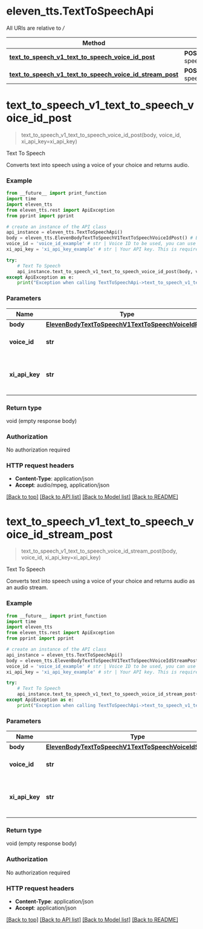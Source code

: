 # eleven_tts.TextToSpeechApi

All URIs are relative to */*

Method | HTTP request | Description
------------- | ------------- | -------------
[**text_to_speech_v1_text_to_speech_voice_id_post**](TextToSpeechApi.md#text_to_speech_v1_text_to_speech_voice_id_post) | **POST** /v1/text-to-speech/{voice_id} | Text To Speech
[**text_to_speech_v1_text_to_speech_voice_id_stream_post**](TextToSpeechApi.md#text_to_speech_v1_text_to_speech_voice_id_stream_post) | **POST** /v1/text-to-speech/{voice_id}/stream | Text To Speech

# **text_to_speech_v1_text_to_speech_voice_id_post**
> text_to_speech_v1_text_to_speech_voice_id_post(body, voice_id, xi_api_key=xi_api_key)

Text To Speech

Converts text into speech using a voice of your choice and returns audio.

### Example
```python
from __future__ import print_function
import time
import eleven_tts
from eleven_tts.rest import ApiException
from pprint import pprint

# create an instance of the API class
api_instance = eleven_tts.TextToSpeechApi()
body = eleven_tts.ElevenBodyTextToSpeechV1TextToSpeechVoiceIdPost() # ElevenBodyTextToSpeechV1TextToSpeechVoiceIdPost | 
voice_id = 'voice_id_example' # str | Voice ID to be used, you can use https://api.elevenlabs.io/v1/voices to list all the available voices.
xi_api_key = 'xi_api_key_example' # str | Your API key. This is required by most endpoints to access our API programatically. You can view your xi-api-key using the 'Profile' tab on the website. (optional)

try:
    # Text To Speech
    api_instance.text_to_speech_v1_text_to_speech_voice_id_post(body, voice_id, xi_api_key=xi_api_key)
except ApiException as e:
    print("Exception when calling TextToSpeechApi->text_to_speech_v1_text_to_speech_voice_id_post: %s\n" % e)
```

### Parameters

Name | Type | Description  | Notes
------------- | ------------- | ------------- | -------------
 **body** | [**ElevenBodyTextToSpeechV1TextToSpeechVoiceIdPost**](ElevenBodyTextToSpeechV1TextToSpeechVoiceIdPost.md)|  | 
 **voice_id** | **str**| Voice ID to be used, you can use https://api.elevenlabs.io/v1/voices to list all the available voices. | 
 **xi_api_key** | **str**| Your API key. This is required by most endpoints to access our API programatically. You can view your xi-api-key using the &#x27;Profile&#x27; tab on the website. | [optional] 

### Return type

void (empty response body)

### Authorization

No authorization required

### HTTP request headers

 - **Content-Type**: application/json
 - **Accept**: audio/mpeg, application/json

[[Back to top]](#) [[Back to API list]](../README.md#documentation-for-api-endpoints) [[Back to Model list]](../README.md#documentation-for-models) [[Back to README]](../README.md)

# **text_to_speech_v1_text_to_speech_voice_id_stream_post**
> text_to_speech_v1_text_to_speech_voice_id_stream_post(body, voice_id, xi_api_key=xi_api_key)

Text To Speech

Converts text into speech using a voice of your choice and returns audio as an audio stream.

### Example
```python
from __future__ import print_function
import time
import eleven_tts
from eleven_tts.rest import ApiException
from pprint import pprint

# create an instance of the API class
api_instance = eleven_tts.TextToSpeechApi()
body = eleven_tts.ElevenBodyTextToSpeechV1TextToSpeechVoiceIdStreamPost() # ElevenBodyTextToSpeechV1TextToSpeechVoiceIdStreamPost | 
voice_id = 'voice_id_example' # str | Voice ID to be used, you can use https://api.elevenlabs.io/v1/voices to list all the available voices.
xi_api_key = 'xi_api_key_example' # str | Your API key. This is required by most endpoints to access our API programatically. You can view your xi-api-key using the 'Profile' tab on the website. (optional)

try:
    # Text To Speech
    api_instance.text_to_speech_v1_text_to_speech_voice_id_stream_post(body, voice_id, xi_api_key=xi_api_key)
except ApiException as e:
    print("Exception when calling TextToSpeechApi->text_to_speech_v1_text_to_speech_voice_id_stream_post: %s\n" % e)
```

### Parameters

Name | Type | Description  | Notes
------------- | ------------- | ------------- | -------------
 **body** | [**ElevenBodyTextToSpeechV1TextToSpeechVoiceIdStreamPost**](ElevenBodyTextToSpeechV1TextToSpeechVoiceIdStreamPost.md)|  | 
 **voice_id** | **str**| Voice ID to be used, you can use https://api.elevenlabs.io/v1/voices to list all the available voices. | 
 **xi_api_key** | **str**| Your API key. This is required by most endpoints to access our API programatically. You can view your xi-api-key using the &#x27;Profile&#x27; tab on the website. | [optional] 

### Return type

void (empty response body)

### Authorization

No authorization required

### HTTP request headers

 - **Content-Type**: application/json
 - **Accept**: application/json

[[Back to top]](#) [[Back to API list]](../README.md#documentation-for-api-endpoints) [[Back to Model list]](../README.md#documentation-for-models) [[Back to README]](../README.md)

